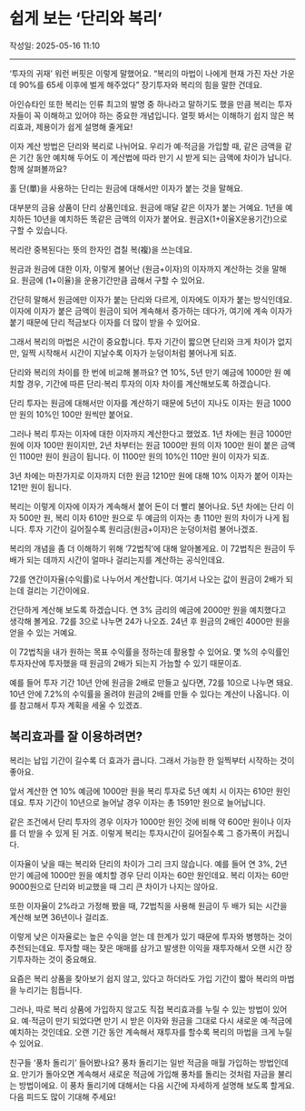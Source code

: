 # 쉽게 보는 ‘단리와 복리’

작성일: 2025-05-16 11:10

---

‘투자의 귀재’ 워런 버핏은 이렇게 말했어요. “복리의 마법이 나에게 현재 가진 자산 가운데 90%를 65세 이후에 벌게 해주었다” 장기투자와 복리의 힘을 말한 건데요.

아인슈타인 또한 복리는 인류 최고의 발명 중 하나라고 말하기도 했을 만큼 복리는 투자자들이 꼭 이해하고 있어야 하는 중요한 개념입니다. 얼핏 봐서는 이해하기 쉽지 않은 복리효과, 제용이가 쉽게 설명해 줄게요!

이자 계산 방법은 단리와 복리로 나뉘어요. 우리가 예⋅적금을 가입할 때, 같은 금액을 같은 기간 동안 예치해 두어도 이 계산법에 따라 만기 시 받게 되는 금액에 차이가 납니다. 함께 살펴볼까요?

홀 단(單)을 사용하는 단리는 원금에 대해서만 이자가 붙는 것을 말해요.

대부분의 금융 상품이 단리 상품인데요. 원금에 매달 같은 이자가 붙는 거예요. 1년을 예치하든 10년을 예치하든 똑같은 금액의 이자가 붙어요. 원금X(1+이율X운용기간)으로 구할 수 있습니다.

복리란 중복된다는 뜻의 한자인 겹칠 복(複)을 쓰는데요.

원금과 원금에 대한 이자, 이렇게 불어난 (원금+이자)의 이자까지 계산하는 것을 말해요. 원금에 (1+이율)을 운용기간만큼 곱해서 구할 수 있어요.

간단히 말해서 원금에만 이자가 붙는 단리와 다르게, 이자에도 이자가 붙는 방식인데요. 이자에 이자가 붙은 금액이 원금이 되어 계속해서 증가하는 데다가, 여기에 계속 이자가 붙기 때문에 단리 적금보다 이자를 더 많이 받을 수 있어요.

그래서 복리의 마법은 시간이 중요합니다. 투자 기간이 짧으면 단리와 크게 차이가 없지만, 일찍 시작해서 시간이 지날수록 이자가 눈덩이처럼 불어나게 되죠.

단리와 복리의 차이를 한 번에 비교해 볼까요? 연 10%,  5년 만기 예금에 1000만 원 예치할 경우, 기간에 따른 단리⋅복리 투자의 이자 차이를 계산해보도록 하겠습니다.

단리 투자는 원금에 대해서만 이자를 계산하기 때문에 5년이 지나도 이자는 원금 1000만 원의 10%인 100만 원씩만 붙어요.

그러나 복리 투자는 이자에 대한 이자까지 계산한다고 했었죠. 1년 차에는 원금 1000만 원에 이자 100만 원이지만, 2년 차부터는 원금 1000만 원의 이자 100만 원이 붙은 금액인 1100만 원이 원금이 됩니다. 이 1100만 원의 10%인 110만 원이 이자가 되죠.

3년 차에는 마찬가지로 이자까지 더한 원금 1210만 원에 대해 10% 이자가 붙어 이자는 121만 원이 됩니다.

복리는 이렇게 이자에 이자가 계속해서 붙어 돈이 더 빨리 불어나요. 5년 차에는 단리 이자 500만 원, 복리 이자 610만 원으로 두 예금의 이자는 총 110만 원의 차이가 나게 됩니다. 투자 기간이 길어질수록 원리금(원금+이자)은 눈덩이처럼 불어나겠죠.

복리의 개념을 좀 더 이해하기 위해 ‘72법칙’에 대해 알아볼게요. 이 72법칙은 원금이 두 배가 되는 데까지 시간이 얼마나 걸리는지를 계산하는 공식인데요.

72를 연간이자율(수익률)로 나누어서 계산합니다. 여기서 나오는 값이 원금이 2배가 되는데 걸리는 기간이에요.

간단하게 계산해 보도록 하겠습니다. 연 3% 금리의 예금에 2000만 원을 예치했다고 생각해 볼게요. 72를 3으로 나누면 24가 나오죠. 24년 후 원금의 2배인 4000만 원을 얻을 수 있는 거예요.

이 72법칙을 내가 원하는 목표 수익률을 정하는데 활용할 수 있어요. 몇 %의 수익률인 투자자산에 투자했을 때 원금의 2배가 되는지 가늠할 수 있기 때문이죠.

예를 들어 투자 기간 10년 안에 원금을 2배로 만들고 싶다면, 72를 10으로 나누면 돼요. 10년 안에 7.2%의 수익률을 올려야 원금의 2배를 만들 수 있다는 계산이 나옵니다. 이를 참고해서 투자 계획을 세울 수 있겠죠.

## 복리효과를 잘 이용하려면?

복리는 납입 기간이 길수록 더 효과가 큽니다. 그래서 가능한 한 일찍부터 시작하는 것이 좋아요.

앞서 계산한 연 10% 예금에 1000만 원을 복리 투자로 5년 예치 시 이자는 610만 원인데요. 투자 기간이 10년으로 늘어날 경우 이자는 총 1591만 원으로 늘어납니다.

같은 조건에서 단리 투자의 경우 이자가 1000만 원인 것에 비해 약 600만 원이나 이자를 더 받을 수 있게 된 거죠. 이렇게 복리는 투자시간이 길어질수록 그 증가폭이 커집니다.

이자율이 낮을 때는 복리와 단리의 차이가 그리 크지 않습니다. 예를 들어 연 3%, 2년 만기 예금에 1000만 원을 예치할 경우 단리 이자는 60만 원인데요. 복리 이자는 60만 9000원으로 단리와 비교했을 때 그리 큰 차이가 나지는 않아요.

또한 이자율이 2%라고 가정해 봤을 때, 72법칙을 사용해 원금이 두 배가 되는 시간을 계산해 보면 36년이나 걸리죠.

이렇게 낮은 이자율로는 높은 수익을 얻는 데 한계가 있기 때문에 투자와 병행하는 것이 추천되는데요. 투자할 때는 잦은 매매를 삼가고 발생한 이익을 재투자해서 오랜 시간 장기투자하는 것이 중요해요.

요즘은 복리 상품을 찾아보기 쉽지 않고, 있다고 하더라도 가입 기간이 짧아 복리의 마법을 누리기는 힘듭니다.

그러나, 따로 복리 상품에 가입하지 않고도 직접 복리효과를 누릴 수 있는 방법이 있어요. 예⋅적금이 만기 되었다면 만기 시 받은 이자와 원금을 그대로 다시 새로운 예⋅적금에 예치하는 것인데요. 오랜 기간 동안 계속해서 재투자를 할수록 복리의 마법을 크게 누릴 수 있어요.

친구들 ‘풍차 돌리기’ 들어봤나요? 풍차 돌리기는 일반 적금을 매월 가입하는 방법인데요. 만기가 돌아오면 계속해서 새로운 적금에 가입해 풍차를 돌리는 것처럼 자금을 불리는 방법이에요. 이 풍차 돌리기에 대해서는 다음 시간에 자세하게 설명해 보도록 할게요. 다음 피드도 많이 기대해 주세요!